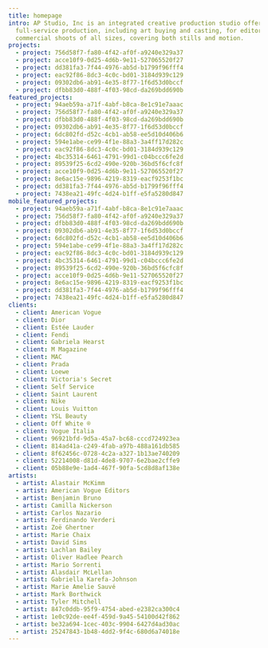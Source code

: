 ```yaml
---
title: homepage
intro: AP Studio, Inc is an integrated creative production studio offering
  full-service production, including art buying and casting, for editorial and
  commercial shoots of all sizes, covering both stills and motion.
projects:
  - project: 756d58f7-fa80-4f42-af0f-a9240e329a37
  - project: acce10f9-0d25-4d6b-9e11-527065520f27
  - project: dd381fa3-7f44-4976-ab5d-b1799f96fff4
  - project: eac92f86-8dc3-4c0c-bd01-3184d939c129
  - project: 09302db6-ab91-4e35-8f77-1f6d53d0bccf
  - project: dfbb83d0-488f-4f03-98cd-da269bdd690b
featured_projects:
  - project: 94aeb59a-a71f-4abf-b8ca-8e1c91e7aaac
  - project: 756d58f7-fa80-4f42-af0f-a9240e329a37
  - project: dfbb83d0-488f-4f03-98cd-da269bdd690b
  - project: 09302db6-ab91-4e35-8f77-1f6d53d0bccf
  - project: 6dc802fd-d52c-4cb1-ab58-ee5d10d406b6
  - project: 594e1abe-ce99-4f1e-88a3-3a4ff17d282c
  - project: eac92f86-8dc3-4c0c-bd01-3184d939c129
  - project: 4bc35314-6461-4791-99d1-c04bccc6fe2d
  - project: 89539f25-6cd2-490e-920b-36bd5f6cfc8f
  - project: acce10f9-0d25-4d6b-9e11-527065520f27
  - project: 8e6ac15e-9896-4219-8319-eacf9253f1bc
  - project: dd381fa3-7f44-4976-ab5d-b1799f96fff4
  - project: 7438ea21-49fc-4d24-b1ff-e5fa5280d847
mobile_featured_projects:
  - project: 94aeb59a-a71f-4abf-b8ca-8e1c91e7aaac
  - project: 756d58f7-fa80-4f42-af0f-a9240e329a37
  - project: dfbb83d0-488f-4f03-98cd-da269bdd690b
  - project: 09302db6-ab91-4e35-8f77-1f6d53d0bccf
  - project: 6dc802fd-d52c-4cb1-ab58-ee5d10d406b6
  - project: 594e1abe-ce99-4f1e-88a3-3a4ff17d282c
  - project: eac92f86-8dc3-4c0c-bd01-3184d939c129
  - project: 4bc35314-6461-4791-99d1-c04bccc6fe2d
  - project: 89539f25-6cd2-490e-920b-36bd5f6cfc8f
  - project: acce10f9-0d25-4d6b-9e11-527065520f27
  - project: 8e6ac15e-9896-4219-8319-eacf9253f1bc
  - project: dd381fa3-7f44-4976-ab5d-b1799f96fff4
  - project: 7438ea21-49fc-4d24-b1ff-e5fa5280d847
clients:
  - client: American Vogue
  - client: Dior
  - client: Estée Lauder
  - client: Fendi
  - client: Gabriela Hearst
  - client: M Magazine
  - client: MAC
  - client: Prada
  - client: Loewe
  - client: Victoria's Secret
  - client: Self Service
  - client: Saint Laurent
  - client: Nike
  - client: Louis Vuitton
  - client: YSL Beauty
  - client: Off White ®
  - client: Vogue Italia
  - client: 96921bfd-9d5a-45a7-bc68-cccd724923ea
  - client: 814ad41a-c249-4fab-a97b-488a161db585
  - client: 8f62456c-0728-4c2a-a327-1b13ae740209
  - client: 52214008-d81d-4de8-9707-6e2bae2cffe9
  - client: 05b88e9e-1ad4-467f-90fa-5cd8d8af138e
artists:
  - artist: Alastair McKimm
  - artist: American Vogue Editors
  - artist: Benjamin Bruno
  - artist: Camilla Nickerson
  - artist: Carlos Nazario
  - artist: Ferdinando Verderi
  - artist: Zoë Ghertner
  - artist: Marie Chaix
  - artist: David Sims
  - artist: Lachlan Bailey
  - artist: Oliver Hadlee Pearch
  - artist: Mario Sorrenti
  - artist: Alasdair McLellan
  - artist: Gabriella Karefa-Johnson
  - artist: Marie Amelie Sauvé
  - artist: Mark Borthwick
  - artist: Tyler Mitchell
  - artist: 847c0ddb-95f9-4754-abed-e2382ca300c4
  - artist: 1e0c92de-ee4f-459d-9a45-54100d42f862
  - artist: be32a694-1cec-403c-9904-6427d4ad30ac
  - artist: 25247843-1b48-4dd2-9f4c-680d6a74018e
---
```

